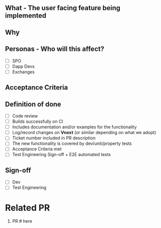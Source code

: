 ## What - The user facing feature being implemented

## Why

## Personas - Who will this affect?

- [ ] SPO
- [ ] Dapp Devs
- [ ] Exchanges

## Acceptance Criteria

## Definition of done

- [ ] Code review
- [ ] Builds successfully on CI
- [ ] Includes documentation and/or examples for the functionality
- [ ] Log/record changes on **Vnext** (or similar depending on what we adopt)
- [ ] Ticket number included in PR description
- [ ] The new functionality is covered by dev/unit/property tests
- [ ] Acceptance Criteria met
- [ ] Test Engineering Sign-off + E2E automated tests

## Sign-off

- [ ] Dev
- [ ] Test Engineering

# Related PR

1.  PR # here